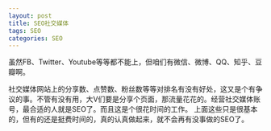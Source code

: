```yaml
---
layout: post
title: SEO社交媒体　　
tags: SEO
categories: SEO
---
```


虽然FB、Twitter、Youtube等等都不能上，但咱们有微信、微博、QQ、知乎、豆瓣啊。


社交媒体网站上的分享数、点赞数、粉丝数等等对排名有没有好处，这又是个有争议的事。不管有没有用，大V们要是分享个页面，那流量花花的。经营社交媒体账号，最合适的人就是SEO了。而且这是个很花时间的工作。
上面这些只是很基本的，但有的还是挺费时间的，真的认真做起来，就不会再有没事做的SEO了。